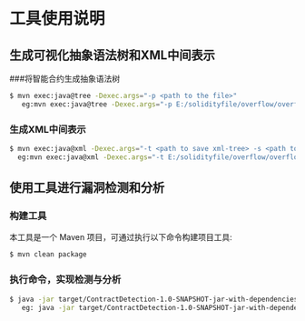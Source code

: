 # 工具使用说明

## 生成可视化抽象语法树和XML中间表示
###将智能合约生成抽象语法树

```bash
$ mvn exec:java@tree -Dexec.args="-p <path to the file>"
   eg:mvn exec:java@tree -Dexec.args="-p E:/solidityfile/overflow/overflow.sol"
```
### 生成XML中间表示

```bash
$ mvn exec:java@xml -Dexec.args="-t <path to save xml-tree> -s <path to the file>"
  eg:mvn exec:java@xml -Dexec.args="-t E:/solidityfile/overflow/overflow.xml -s E:/solidityfile/overflow/overflow.sol"
```

##  使用工具进行漏洞检测和分析
### 构建工具
本工具是一个 Maven 项目，可通过执行以下命令构建项目工具:

```bash
$ mvn clean package
```
### 执行命令，实现检测与分析

```bash
$ java -jar target/ContractDetection-1.0-SNAPSHOT-jar-with-dependencies.jar -p  <path to the file>
   eg: java -jar target/ContractDetection-1.0-SNAPSHOT-jar-with-dependencies.jar -p E:/solidityfile/overflow/overMint.sol
```


